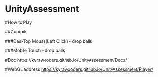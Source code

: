 # UnityAssessment

#How to Play

##Controls

###DeskTop
Mouse(Left Click) - drop balls

###Mobile
Touch - drop balls

#Doc
https://kyrawooders.github.io/UnityAssessment/Docs/
 
#WebGL address
https://kyrawooders.github.io/UnityAssessment/Player/
